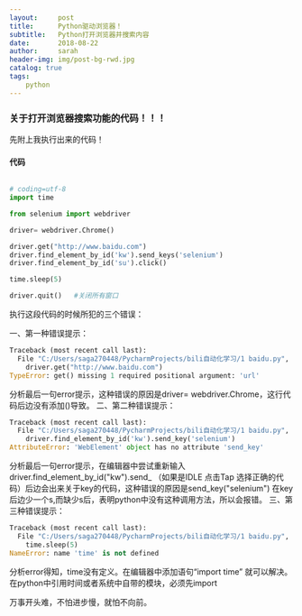 ```yaml
---
layout:     post
title:      Python驱动浏览器！
subtitle:   Python打开浏览器并搜索内容
date:       2018-08-22
author:     sarah
header-img: img/post-bg-rwd.jpg
catalog: true
tags:
    python
---
```


### 关于打开浏览器搜索功能的代码！！！

先附上我执行出来的代码！

#### 代码
```python

# coding=utf-8
import time

from selenium import webdriver

driver= webdriver.Chrome()

driver.get("http://www.baidu.com")
driver.find_element_by_id('kw').send_keys('selenium')
driver.find_element_by_id('su').click()

time.sleep(5)

driver.quit()   #关闭所有窗口
```


执行这段代码的时候所犯的三个错误：

一、第一种错误提示：
``` python
Traceback (most recent call last):
  File "C:/Users/saga270448/PycharmProjects/bili自动化学习/1 baidu.py", line 7, in <module>
    driver.get("http://www.baidu.com")
TypeError: get() missing 1 required positional argument: 'url'
```

分析最后一句error提示，这种错误的原因是driver= webdriver.Chrome，这行代码后边没有添加()导致。
二、第二种错误提示：
```python
Traceback (most recent call last):
  File "C:/Users/saga270448/PycharmProjects/bili自动化学习/1 baidu.py", line 8, in <module>
    driver.find_element_by_id('kw').send_key('selenium')
AttributeError: 'WebElement' object has no attribute 'send_key'
```

分析最后一句error提示，在编辑器中尝试重新输入  driver.find_element_by_id("kw").send_  （如果是IDLE 点击Tap 选择正确的代码）后边会出来关于key的代码，这种错误的原因是send_key("selenium") 在key后边少一个s,而缺少s后，表明python中没有这种调用方法，所以会报错。
三、第三种错误提示：
```python
Traceback (most recent call last):
  File "C:/Users/saga270448/PycharmProjects/bili自动化学习/1 baidu.py", line 12, in <module>
    time.sleep(5)
NameError: name 'time' is not defined
```
分析error得知，time没有定义。在编辑器中添加语句“import time” 就可以解决。在python中引用时间或者系统中自带的模块，必须先import

万事开头难，不怕进步慢，就怕不向前。

